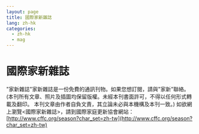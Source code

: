 ```yaml
---
layout: page
title: 國際家新雜誌
lang: zh-hk
categories: 
  - zh-hk
  - mag
---
```


國際家新雜誌
============

"家新雜誌"家新雜誌是一份免費的通訊刊物。如果您想訂閱，請與"家新"聯絡。
(本刊所有文章、照片及插圖均保留版權。未經本刊書面許可，不得以任何形式轉載及翻印。
本刊文章由作者自負文責，其立論未必與本機構及本刊一致。) 
如欲網上瀏覽<國際家新雜誌>，請到國際家庭更新協會網站：
[http://www.cffc.org/season?char_set=zh-tw](http://www.cffc.org/season?char_set=zh-tw)
